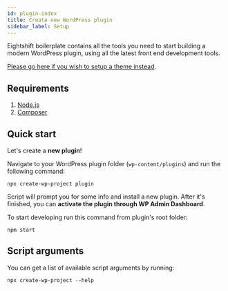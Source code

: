 ```yaml
---
id: plugin-index
title: Create new WordPress plugin
sidebar_label: Setup
---
```


Eightshift boilerplate contains all the tools you need to start building a modern WordPress plugin, using all the latest front end development tools.

[Please go here if you wish to setup a theme instead](theme-index).

## Requirements

1. [Node.js](https://nodejs.org/en/)
2. [Composer](https://getcomposer.org/)

## Quick start 
Let's create a **new plugin**!

Navigate to your WordPress plugin folder (`wp-content/plugins`) and run the following command:

```
npx create-wp-project plugin
```

Script will prompt you for some info and install a new plugin. After it's finished, you can **activate the plugin through WP Admin Dashboard**. 

To start developing run this command from plugin's root folder:

```
npm start
```

## Script arguments

You can get a list of available script arguments by running:

```
npx create-wp-project --help
```
